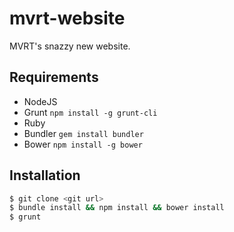# mvrt-website

MVRT's snazzy new website.

## Requirements

 + NodeJS
 + Grunt ``npm install -g grunt-cli``
 + Ruby
 + Bundler ``gem install bundler``
 + Bower ``npm install -g bower``

## Installation

```bash
$ git clone <git url>
$ bundle install && npm install && bower install
$ grunt
```
